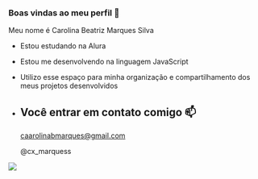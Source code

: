 ### Boas vindas ao meu perfil 🤍

Meu nome é Carolina Beatriz Marques Silva

- Estou estudando na Alura
- Estou me desenvolvendo na linguagem JavaScript
- Utilizo esse espaço para minha organização e compartilhamento dos meus projetos desenvolvidos

- ## Você entrar em contato comigo 📫

  caarolinabmarques@gmail.com

  @cx_marquess

![](https://media.tenor.com/vSmE3_kBPzIAAAAi/tkthao219-bubududu.gif)
